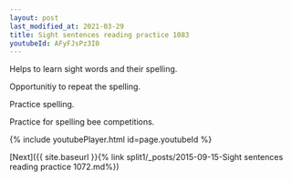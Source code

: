 ```yaml
---
layout: post
last_modified_at: 2021-03-29
title: Sight sentences reading practice 1083
youtubeId: AFyFJsPz3I0
---
```

 
 
Helps to learn sight words and their spelling.

Opportunitiy to repeat the spelling. 

Practice spelling. 
 
Practice for spelling bee competitions. 
 
{% include youtubePlayer.html id=page.youtubeId %}
 
 

[Next]({{ site.baseurl }}{% link  split1/_posts/2015-09-15-Sight sentences reading practice 1072.md%})
 
